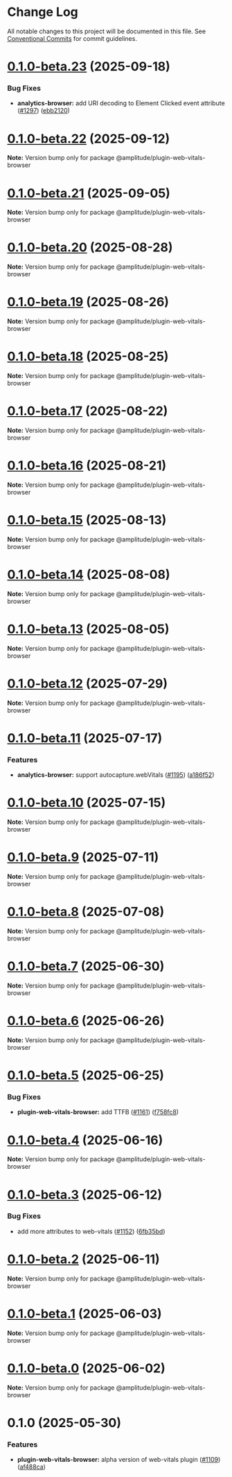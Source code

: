 # Change Log

All notable changes to this project will be documented in this file.
See [Conventional Commits](https://conventionalcommits.org) for commit guidelines.

# [0.1.0-beta.23](https://github.com/amplitude/Amplitude-TypeScript/compare/@amplitude/plugin-web-vitals-browser@0.1.0-beta.22...@amplitude/plugin-web-vitals-browser@0.1.0-beta.23) (2025-09-18)


### Bug Fixes

* **analytics-browser:** add URI decoding to Element Clicked event attribute ([#1297](https://github.com/amplitude/Amplitude-TypeScript/issues/1297)) ([ebb2120](https://github.com/amplitude/Amplitude-TypeScript/commit/ebb212080948e8acbaeadbdc410580e04202f818))





# [0.1.0-beta.22](https://github.com/amplitude/Amplitude-TypeScript/compare/@amplitude/plugin-web-vitals-browser@0.1.0-beta.21...@amplitude/plugin-web-vitals-browser@0.1.0-beta.22) (2025-09-12)

**Note:** Version bump only for package @amplitude/plugin-web-vitals-browser





# [0.1.0-beta.21](https://github.com/amplitude/Amplitude-TypeScript/compare/@amplitude/plugin-web-vitals-browser@0.1.0-beta.20...@amplitude/plugin-web-vitals-browser@0.1.0-beta.21) (2025-09-05)

**Note:** Version bump only for package @amplitude/plugin-web-vitals-browser





# [0.1.0-beta.20](https://github.com/amplitude/Amplitude-TypeScript/compare/@amplitude/plugin-web-vitals-browser@0.1.0-beta.19...@amplitude/plugin-web-vitals-browser@0.1.0-beta.20) (2025-08-28)

**Note:** Version bump only for package @amplitude/plugin-web-vitals-browser





# [0.1.0-beta.19](https://github.com/amplitude/Amplitude-TypeScript/compare/@amplitude/plugin-web-vitals-browser@0.1.0-beta.18...@amplitude/plugin-web-vitals-browser@0.1.0-beta.19) (2025-08-26)

**Note:** Version bump only for package @amplitude/plugin-web-vitals-browser





# [0.1.0-beta.18](https://github.com/amplitude/Amplitude-TypeScript/compare/@amplitude/plugin-web-vitals-browser@0.1.0-beta.17...@amplitude/plugin-web-vitals-browser@0.1.0-beta.18) (2025-08-25)

**Note:** Version bump only for package @amplitude/plugin-web-vitals-browser





# [0.1.0-beta.17](https://github.com/amplitude/Amplitude-TypeScript/compare/@amplitude/plugin-web-vitals-browser@0.1.0-beta.16...@amplitude/plugin-web-vitals-browser@0.1.0-beta.17) (2025-08-22)

**Note:** Version bump only for package @amplitude/plugin-web-vitals-browser





# [0.1.0-beta.16](https://github.com/amplitude/Amplitude-TypeScript/compare/@amplitude/plugin-web-vitals-browser@0.1.0-beta.15...@amplitude/plugin-web-vitals-browser@0.1.0-beta.16) (2025-08-21)

**Note:** Version bump only for package @amplitude/plugin-web-vitals-browser





# [0.1.0-beta.15](https://github.com/amplitude/Amplitude-TypeScript/compare/@amplitude/plugin-web-vitals-browser@0.1.0-beta.14...@amplitude/plugin-web-vitals-browser@0.1.0-beta.15) (2025-08-13)

**Note:** Version bump only for package @amplitude/plugin-web-vitals-browser





# [0.1.0-beta.14](https://github.com/amplitude/Amplitude-TypeScript/compare/@amplitude/plugin-web-vitals-browser@0.1.0-beta.13...@amplitude/plugin-web-vitals-browser@0.1.0-beta.14) (2025-08-08)

**Note:** Version bump only for package @amplitude/plugin-web-vitals-browser





# [0.1.0-beta.13](https://github.com/amplitude/Amplitude-TypeScript/compare/@amplitude/plugin-web-vitals-browser@0.1.0-beta.12...@amplitude/plugin-web-vitals-browser@0.1.0-beta.13) (2025-08-05)

**Note:** Version bump only for package @amplitude/plugin-web-vitals-browser





# [0.1.0-beta.12](https://github.com/amplitude/Amplitude-TypeScript/compare/@amplitude/plugin-web-vitals-browser@0.1.0-beta.11...@amplitude/plugin-web-vitals-browser@0.1.0-beta.12) (2025-07-29)

**Note:** Version bump only for package @amplitude/plugin-web-vitals-browser





# [0.1.0-beta.11](https://github.com/amplitude/Amplitude-TypeScript/compare/@amplitude/plugin-web-vitals-browser@0.1.0-beta.10...@amplitude/plugin-web-vitals-browser@0.1.0-beta.11) (2025-07-17)


### Features

* **analytics-browser:** support autocapture.webVitals ([#1195](https://github.com/amplitude/Amplitude-TypeScript/issues/1195)) ([a186f52](https://github.com/amplitude/Amplitude-TypeScript/commit/a186f523a28d8a322842566b892f50bcf2643142))





# [0.1.0-beta.10](https://github.com/amplitude/Amplitude-TypeScript/compare/@amplitude/plugin-web-vitals-browser@0.1.0-beta.9...@amplitude/plugin-web-vitals-browser@0.1.0-beta.10) (2025-07-15)

**Note:** Version bump only for package @amplitude/plugin-web-vitals-browser





# [0.1.0-beta.9](https://github.com/amplitude/Amplitude-TypeScript/compare/@amplitude/plugin-web-vitals-browser@0.1.0-beta.8...@amplitude/plugin-web-vitals-browser@0.1.0-beta.9) (2025-07-11)

**Note:** Version bump only for package @amplitude/plugin-web-vitals-browser





# [0.1.0-beta.8](https://github.com/amplitude/Amplitude-TypeScript/compare/@amplitude/plugin-web-vitals-browser@0.1.0-beta.7...@amplitude/plugin-web-vitals-browser@0.1.0-beta.8) (2025-07-08)

**Note:** Version bump only for package @amplitude/plugin-web-vitals-browser





# [0.1.0-beta.7](https://github.com/amplitude/Amplitude-TypeScript/compare/@amplitude/plugin-web-vitals-browser@0.1.0-beta.6...@amplitude/plugin-web-vitals-browser@0.1.0-beta.7) (2025-06-30)

**Note:** Version bump only for package @amplitude/plugin-web-vitals-browser





# [0.1.0-beta.6](https://github.com/amplitude/Amplitude-TypeScript/compare/@amplitude/plugin-web-vitals-browser@0.1.0-beta.5...@amplitude/plugin-web-vitals-browser@0.1.0-beta.6) (2025-06-26)

**Note:** Version bump only for package @amplitude/plugin-web-vitals-browser





# [0.1.0-beta.5](https://github.com/amplitude/Amplitude-TypeScript/compare/@amplitude/plugin-web-vitals-browser@0.1.0-beta.4...@amplitude/plugin-web-vitals-browser@0.1.0-beta.5) (2025-06-25)


### Bug Fixes

* **plugin-web-vitals-browser:** add TTFB ([#1161](https://github.com/amplitude/Amplitude-TypeScript/issues/1161)) ([f758fc8](https://github.com/amplitude/Amplitude-TypeScript/commit/f758fc81948e393b449aa6b7acc03720bc497331))





# [0.1.0-beta.4](https://github.com/amplitude/Amplitude-TypeScript/compare/@amplitude/plugin-web-vitals-browser@0.1.0-beta.3...@amplitude/plugin-web-vitals-browser@0.1.0-beta.4) (2025-06-16)

**Note:** Version bump only for package @amplitude/plugin-web-vitals-browser





# [0.1.0-beta.3](https://github.com/amplitude/Amplitude-TypeScript/compare/@amplitude/plugin-web-vitals-browser@0.1.0-beta.2...@amplitude/plugin-web-vitals-browser@0.1.0-beta.3) (2025-06-12)


### Bug Fixes

* add more attributes to web-vitals ([#1152](https://github.com/amplitude/Amplitude-TypeScript/issues/1152)) ([6fb35bd](https://github.com/amplitude/Amplitude-TypeScript/commit/6fb35bd0684dda75ecc01b66a6fa94ba7a0cdc5a))





# [0.1.0-beta.2](https://github.com/amplitude/Amplitude-TypeScript/compare/@amplitude/plugin-web-vitals-browser@0.1.0-beta.1...@amplitude/plugin-web-vitals-browser@0.1.0-beta.2) (2025-06-11)

**Note:** Version bump only for package @amplitude/plugin-web-vitals-browser





# [0.1.0-beta.1](https://github.com/amplitude/Amplitude-TypeScript/compare/@amplitude/plugin-web-vitals-browser@0.1.0-beta.0...@amplitude/plugin-web-vitals-browser@0.1.0-beta.1) (2025-06-03)

**Note:** Version bump only for package @amplitude/plugin-web-vitals-browser





# [0.1.0-beta.0](https://github.com/amplitude/Amplitude-TypeScript/compare/@amplitude/plugin-web-vitals-browser@0.1.0...@amplitude/plugin-web-vitals-browser@0.1.0-beta.0) (2025-06-02)

**Note:** Version bump only for package @amplitude/plugin-web-vitals-browser





# 0.1.0 (2025-05-30)


### Features

* **plugin-web-vitals-browser:** alpha version of web-vitals plugin ([#1109](https://github.com/amplitude/Amplitude-TypeScript/issues/1109)) ([af488ca](https://github.com/amplitude/Amplitude-TypeScript/commit/af488cac3d5ee01e26fb0d88a7faedf11db83253))
